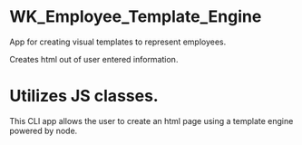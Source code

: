 # WK_Employee_Template_Engine

App for creating visual templates to represent employees. 

Creates html out of user entered information. 

Utilizes JS classes.
=======
This CLI app allows the user to create an html page using a template engine powered by node.

